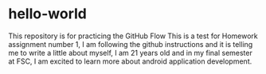 # hello-world
This repository is for practicing the GitHub Flow
This is a test for Homework assignment number 1, I am following the github instructions and it is telling me to write a little about myself, I am 21 years old and in my final semester at FSC, I am excited to learn more about android application development. 
